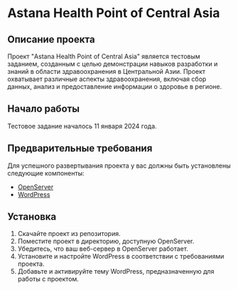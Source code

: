 # Astana Health Point of Central Asia

## Описание проекта

Проект "Astana Health Point of Central Asia" является тестовым заданием, созданным с целью демонстрации навыков разработки и знаний в области здравоохранения в Центральной Азии. Проект охватывает различные аспекты здравоохранения, включая сбор данных, анализ и предоставление информации о здоровье в регионе.

## Начало работы

Тестовое задание началось 11 января 2024 года.

## Предварительные требования

Для успешного развертывания проекта у вас должны быть установлены следующие компоненты:

- [OpenServer](https://ospanel.io/)
- [WordPress](https://wordpress.org/)

## Установка

1. Скачайте проект из репозитория.
2. Поместите проект в директорию, доступную OpenServer.
3. Убедитесь, что ваш веб-сервер в OpenServer работает.
4. Установите и настройте WordPress в соответствии с требованиями проекта.
5. Добавьте и активируйте тему WordPress, предназначенную для работы с проектом.
